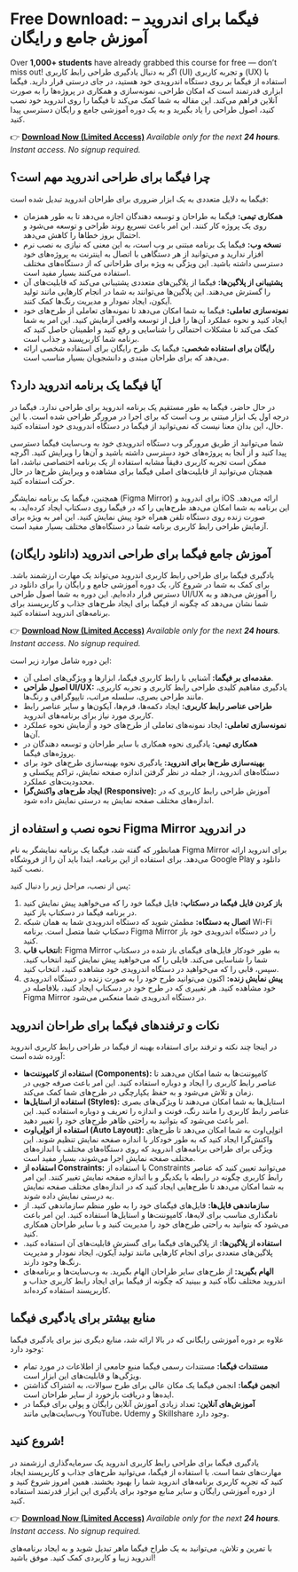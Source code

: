 # Free Download: فیگما برای اندروید – آموزش جامع و رایگان

Over **1,000+ students** have already grabbed this course for free — don’t miss out!
اگر به دنبال یادگیری طراحی رابط کاربری (UI) و تجربه کاربری (UX) با استفاده از فیگما بر روی دستگاه اندرویدی خود هستید، در جای درستی قرار دارید. فیگما ابزاری قدرتمند است که امکان طراحی، نمونه‌سازی و همکاری در پروژه‌ها را به صورت آنلاین فراهم می‌کند. این مقاله به شما کمک می‌کند تا فیگما را روی اندروید خود نصب کنید، اصول طراحی را یاد بگیرید و به یک دوره آموزشی جامع و رایگان دسترسی پیدا کنید.

👉 [**Download Now (Limited Access)**](https://udemywork.com/figma-for-android)
_Available only for the next **24 hours**. Instant access. No signup required._

## چرا فیگما برای طراحی اندروید مهم است؟

فیگما به دلایل متعددی به یک ابزار ضروری برای طراحان اندروید تبدیل شده است:

*   **همکاری تیمی:** فیگما به طراحان و توسعه دهندگان اجازه می‌دهد تا به طور همزمان روی یک پروژه کار کنند. این امر باعث تسریع روند طراحی و توسعه می‌شود و احتمال بروز خطاها را کاهش می‌دهد.
*   **نسخه وب:** فیگما یک برنامه مبتنی بر وب است، به این معنی که نیازی به نصب نرم افزار ندارید و می‌توانید از هر دستگاهی با اتصال به اینترنت به پروژه‌های خود دسترسی داشته باشید. این ویژگی به ویژه برای طراحانی که از دستگاه‌های مختلف استفاده می‌کنند بسیار مفید است.
*   **پشتیبانی از پلاگین‌ها:** فیگما از پلاگین‌های متعددی پشتیبانی می‌کند که قابلیت‌های آن را گسترش می‌دهند. این پلاگین‌ها می‌توانند به شما در انجام کارهایی مانند تولید آیکون، ایجاد نمودار و مدیریت رنگ‌ها کمک کنند.
*   **نمونه‌سازی تعاملی:** فیگما به شما امکان می‌دهد تا نمونه‌های تعاملی از طرح‌های خود ایجاد کنید و نحوه عملکرد آن‌ها را قبل از توسعه واقعی آزمایش کنید. این امر به شما کمک می‌کند تا مشکلات احتمالی را شناسایی و رفع کنید و اطمینان حاصل کنید که برنامه شما کاربرپسند و جذاب است.
*   **رایگان برای استفاده شخصی:** فیگما یک طرح رایگان برای استفاده شخصی ارائه می‌دهد که برای طراحان مبتدی و دانشجویان بسیار مناسب است.

## آیا فیگما یک برنامه اندروید دارد؟

در حال حاضر، فیگما به طور مستقیم یک برنامه اندروید برای طراحی ندارد. فیگما در درجه اول یک ابزار مبتنی بر وب است که برای اجرا در مرورگر طراحی شده است. با این حال، این بدان معنا نیست که نمی‌توانید از فیگما در دستگاه اندرویدی خود استفاده کنید.

شما می‌توانید از طریق مرورگر وب دستگاه اندرویدی خود به وب‌سایت فیگما دسترسی پیدا کنید و از آنجا به پروژه‌های خود دسترسی داشته باشید و آن‌ها را ویرایش کنید. اگرچه ممکن است تجربه کاربری دقیقاً مشابه استفاده از یک برنامه اختصاصی نباشد، اما همچنان می‌توانید از قابلیت‌های اصلی فیگما برای مشاهده و ویرایش طرح‌ها در حال حرکت استفاده کنید.

همچنین، فیگما یک برنامه نمایشگر (Figma Mirror) برای اندروید و iOS ارائه می‌دهد. این برنامه به شما امکان می‌دهد طرح‌هایی را که در فیگما روی دسکتاپ ایجاد کرده‌اید، به صورت زنده روی دستگاه تلفن همراه خود پیش نمایش کنید. این امر به ویژه برای آزمایش طراحی رابط کاربری برنامه شما در دستگاه‌های مختلف بسیار مفید است.

## آموزش جامع فیگما برای طراحی اندروید (دانلود رایگان)

یادگیری فیگما برای طراحی رابط کاربری اندروید می‌تواند یک مهارت ارزشمند باشد. برای کمک به شما در شروع کار، یک دوره آموزشی جامع و رایگان را برای دانلود در دسترس قرار داده‌ایم. این دوره به شما اصول طراحی UI/UX را آموزش می‌دهد و به شما نشان می‌دهد که چگونه از فیگما برای ایجاد طرح‌های جذاب و کاربرپسند برای برنامه‌های اندروید استفاده کنید.

👉 [**Download Now (Limited Access)**](https://udemywork.com/figma-for-android)
_Available only for the next **24 hours**. Instant access. No signup required._

این دوره شامل موارد زیر است:

*   **مقدمه‌ای بر فیگما:** آشنایی با رابط کاربری فیگما، ابزارها و ویژگی‌های اصلی آن.
*   **اصول طراحی UI/UX:** یادگیری مفاهیم کلیدی طراحی رابط کاربری و تجربه کاربری، مانند طراحی بصری، سلسله مراتب، تایپوگرافی و رنگ‌ها.
*   **طراحی عناصر رابط کاربری:** ایجاد دکمه‌ها، فرم‌ها، آیکون‌ها و سایر عناصر رابط کاربری مورد نیاز برای برنامه‌های اندروید.
*   **نمونه‌سازی تعاملی:** ایجاد نمونه‌های تعاملی از طرح‌های خود و آزمایش نحوه عملکرد آن‌ها.
*   **همکاری تیمی:** یادگیری نحوه همکاری با سایر طراحان و توسعه دهندگان در پروژه‌های فیگما.
*   **بهینه‌سازی طرح‌ها برای اندروید:** یادگیری نحوه بهینه‌سازی طرح‌های خود برای دستگاه‌های اندروید، از جمله در نظر گرفتن اندازه صفحه نمایش، تراکم پیکسلی و محدودیت‌های عملکرد.
*   **ایجاد طرح‌های واکنش‌گرا (Responsive):** آموزش طراحی رابط کاربری که در اندازه‌های مختلف صفحه نمایش به درستی نمایش داده شود.

## نحوه نصب و استفاده از Figma Mirror در اندروید

همانطور که گفته شد، فیگما یک برنامه نمایشگر به نام Figma Mirror برای اندروید ارائه می‌دهد. برای استفاده از این برنامه، ابتدا باید آن را از فروشگاه Google Play دانلود و نصب کنید.

پس از نصب، مراحل زیر را دنبال کنید:

1.  **باز کردن فایل فیگما در دسکتاپ:** فایل فیگما خود را که می‌خواهید پیش نمایش کنید در برنامه فیگما در دسکتاپ باز کنید.
2.  **اتصال به دستگاه:** مطمئن شوید که دستگاه اندرویدی شما به همان شبکه Wi-Fi دسکتاپ شما متصل است. برنامه Figma Mirror را در دستگاه اندرویدی خود باز کنید.
3.  **انتخاب قاب:** Figma Mirror به طور خودکار فایل‌های فیگمای باز شده در دسکتاپ شما را شناسایی می‌کند. فایلی را که می‌خواهید پیش نمایش کنید انتخاب کنید. سپس، قابی را که می‌خواهید در دستگاه اندرویدی خود مشاهده کنید، انتخاب کنید.
4.  **پیش نمایش زنده:** اکنون می‌توانید طرح خود را به صورت زنده در دستگاه اندرویدی خود مشاهده کنید. هر تغییری که در طرح خود در دسکتاپ ایجاد کنید، بلافاصله در Figma Mirror در دستگاه اندرویدی شما منعکس می‌شود.

## نکات و ترفندهای فیگما برای طراحان اندروید

در اینجا چند نکته و ترفند برای استفاده بهینه از فیگما در طراحی رابط کاربری اندروید آورده شده است:

*   **استفاده از کامپوننت‌ها (Components):** کامپوننت‌ها به شما امکان می‌دهند تا عناصر رابط کاربری را ایجاد و دوباره استفاده کنید. این امر باعث صرفه جویی در زمان و تلاش می‌شود و به حفظ یکپارچگی در طرح‌های شما کمک می‌کند.
*   **استفاده از استایل‌ها (Styles):** استایل‌ها به شما امکان می‌دهند تا ویژگی‌های بصری عناصر رابط کاربری را مانند رنگ، فونت و اندازه را تعریف و دوباره استفاده کنید. این امر باعث می‌شود که بتوانید به راحتی ظاهر طرح‌های خود را تغییر دهید.
*   **استفاده از اتولِی‌اوت (Auto Layout):** اتولِی‌اوت به شما امکان می‌دهد تا طرح‌های واکنش‌گرا ایجاد کنید که به طور خودکار با اندازه صفحه نمایش تنظیم شوند. این ویژگی برای طراحی برنامه‌های اندروید که روی دستگاه‌های مختلف با اندازه‌های مختلف صفحه نمایش اجرا می‌شوند، بسیار مفید است.
*   **استفاده از Constraints:** با استفاده از Constraints می‌توانید تعیین کنید که عناصر رابط کاربری چگونه در رابطه با یکدیگر و با اندازه صفحه نمایش تغییر کنند. این امر به شما امکان می‌دهد تا طرح‌هایی ایجاد کنید که در اندازه‌های مختلف صفحه نمایش به درستی نمایش داده شوند.
*   **سازماندهی فایل‌ها:** فایل‌های فیگمای خود را به طور منظم سازماندهی کنید. از نامگذاری مناسب برای لایه‌ها، کامپوننت‌ها و استایل‌ها استفاده کنید. این امر باعث می‌شود که بتوانید به راحتی طرح‌های خود را مدیریت کنید و با سایر طراحان همکاری کنید.
*   **استفاده از پلاگین‌ها:** از پلاگین‌های فیگما برای گسترش قابلیت‌های آن استفاده کنید. پلاگین‌های متعددی برای انجام کارهایی مانند تولید آیکون، ایجاد نمودار و مدیریت رنگ‌ها وجود دارند.
*   **الهام بگیرید:** از طرح‌های سایر طراحان الهام بگیرید. به وب‌سایت‌ها و برنامه‌های اندروید مختلف نگاه کنید و ببینید که چگونه از فیگما برای ایجاد رابط کاربری جذاب و کاربرپسند استفاده کرده‌اند.

## منابع بیشتر برای یادگیری فیگما

علاوه بر دوره آموزشی رایگانی که در بالا ارائه شد، منابع دیگری نیز برای یادگیری فیگما وجود دارد:

*   **مستندات فیگما:** مستندات رسمی فیگما منبع جامعی از اطلاعات در مورد تمام ویژگی‌ها و قابلیت‌های این ابزار است.
*   **انجمن فیگما:** انجمن فیگما یک مکان عالی برای طرح سوالات، به اشتراک گذاشتن ایده‌ها و دریافت بازخورد از سایر طراحان است.
*   **آموزش‌های آنلاین:** تعداد زیادی آموزش آنلاین رایگان و پولی برای فیگما در وب‌سایت‌هایی مانند YouTube، Udemy و Skillshare وجود دارد.

## شروع کنید!

یادگیری فیگما برای طراحی رابط کاربری اندروید یک سرمایه‌گذاری ارزشمند در مهارت‌های شما است. با استفاده از فیگما، می‌توانید طرح‌های جذاب و کاربرپسند ایجاد کنید که تجربه کاربری برنامه‌های اندروید شما را بهبود بخشند. همین امروز شروع کنید و از دوره آموزشی رایگان و سایر منابع موجود برای یادگیری این ابزار قدرتمند استفاده کنید.

👉 [**Download Now (Limited Access)**](https://udemywork.com/figma-for-android)
_Available only for the next **24 hours**. Instant access. No signup required._

با تمرین و تلاش، می‌توانید به یک طراح فیگما ماهر تبدیل شوید و به ایجاد برنامه‌های اندروید زیبا و کاربردی کمک کنید. موفق باشید!
